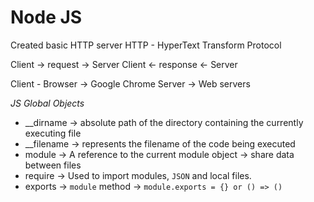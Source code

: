 # Node JS

Created basic HTTP server
HTTP - HyperText Transform Protocol

Client -> request -> Server
Client <- response <- Server

Client - Browser -> Google Chrome
Server -> Web servers

_JS Global Objects_

- \_\_dirname -> absolute path of the directory containing the currently executing file
- \_\_filename -> represents the filename of the code being executed
- module -> A reference to the current module object -> share data between files
- require -> Used to import modules, `JSON` and local files.
- exports -> `module` method -> `module.exports = {} or () => ()`
